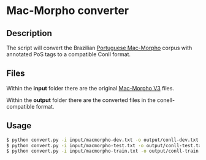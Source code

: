 # Mac-Morpho converter

## Description
The script will convert the Brazilian [Portuguese Mac-Morpho](http://nilc.icmc.usp.br/macmorpho/) corpus with annotated PoS tags to a compatible Conll format.

## Files
Within the **input** folder there are the original [Mac-Morpho V3](http://nilc.icmc.usp.br/macmorpho/macmorpho-v3.tgz) files.

Within the **output** folder there are the converted files in the conell-compatible format.

## Usage
```bash
$ python convert.py -i input/macmorpho-dev.txt -o output/conll-dev.txt
$ python convert.py -i input/macmorpho-test.txt -o output/conll-test.txt
$ python convert.py -i input/macmorpho-train.txt -o output/conll-train.txt
```